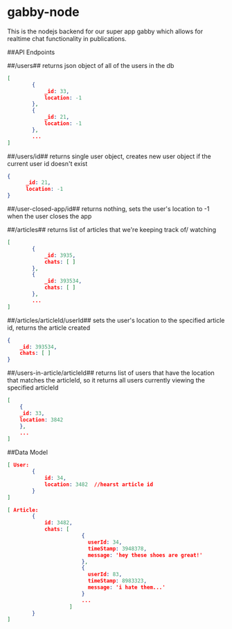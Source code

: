 gabby-node
==========

This is the nodejs backend for our super app gabby which allows for realtime chat functionality in publications.

##API Endpoints

##/users## 
returns json object of all of the users in the db

```json
[
        {
            _id: 33,
            location: -1
        },
        {
            _id: 21,
            location: -1
        },
        ...
]
```

##/users/id## 
returns single user object, creates new user object if the current user id doesn't exist

```json
{
      _id: 21,
      location: -1
}
```

##/user-closed-app/id## 
returns nothing, sets the user's location to -1 when the user closes the app

##/articles## 
returns list of articles that we're keeping track of/ watching

```json
[
        {
            _id: 3935,
            chats: [ ]
        },
        {
            _id: 393534,
            chats: [ ]
        },
        ...
]
```

##/articles/articleId/userId## 
sets the user's location to the specified article id, returns the article created

```json
{
    _id: 393534,
    chats: [ ]
}
```

##/users-in-article/articleId##
returns list of users that have the location that matches the articleId, so it returns all users currently viewing the specified articleId

```json
[
    {
    _id: 33,
    location: 3842
    },
    ...
]
```



##Data Model

```json
[ User: 
        {  
            id: 34,  
            location: 3482  //hearst article id
        }
]
```

```json
[ Article: 
        {  
            id: 3482,  
            chats: [
                        { 
                          userId: 34,
                          timeStamp: 3948378,
                          message: 'hey these shoes are great!'
                        },
                        { 
                          userId: 83,
                          timeStamp: 8983323,
                          message: 'i hate them...'
                        }
                        ...
                    ]
        }
]
```